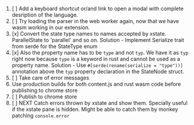 1. [ ] Add a keyboard shortcut or/and link to open a modal with complete
   desription of the language.
2. [ ] Try loading the parser in the web worker again, now that we have wasm
   working in our extension.
3. [x] Convert the state type names to names accepted by xstate. ParallelState
   to 'parallel' and so on. 
    Solution - Implement Serialize trait from serde for the StateType enum
4. [x] Also the property name has to be `type` and not
   `typ`. We have it as `typ` right now because `type` is a keyword in rust and
   cannot be used as a property name.
    Solution - Use `#[serde(rename(serialize = "type"))]` annotation above the
    `typ` property declaration in the StateNode struct.
5. [ ] Take care of error messages
6. Use production builds for both content.js and rust wasm code before
   publishing to chrome store
7. [ ] Publish to chrome store
8. [ ] NEXT Catch errors thrown by xstate and show them. Specially useful if the
   xstate pane is hidden.
   Might be able to catch them by monkey patching `console.error`
